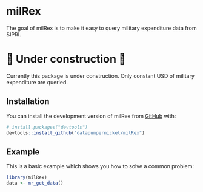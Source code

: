 
<!-- README.md is generated from README.Rmd. Please edit that file -->

# milRex

<!-- badges: start -->
<!-- badges: end -->

The goal of milRex is to make it easy to query military expenditure data
from SIPRI.

# 🚧 Under construction 🚧

Currently this package is under construction. Only constant USD of
military expenditure are queried.

## Installation

You can install the development version of milRex from
[GitHub](https://github.com/) with:

``` r
# install.packages("devtools")
devtools::install_github("datapumpernickel/milRex")
```

## Example

This is a basic example which shows you how to solve a common problem:

``` r
library(milRex)
data <- mr_get_data()
```
